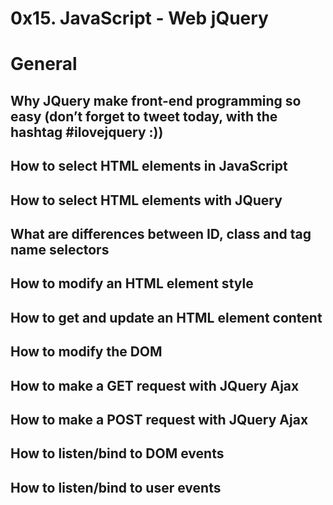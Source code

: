 # 0x15. JavaScript - Web jQuery
#   General
##   Why JQuery make front-end programming so easy (don’t forget to tweet today, with the hashtag #ilovejquery :))
##   How to select HTML elements in JavaScript
##   How to select HTML elements with JQuery
##   What are differences between ID, class and tag name selectors
##   How to modify an HTML element style
##   How to get and update an HTML element content
##   How to modify the DOM
##   How to make a GET request with JQuery Ajax
##   How to make a POST request with JQuery Ajax
##   How to listen/bind to DOM events
##   How to listen/bind to user events
